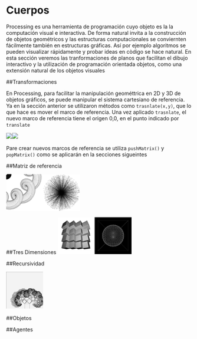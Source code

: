 # Cuerpos

Processing es una herramienta de programación cuyo objeto es la la computación visual e interactiva.  De forma natural invita a la construcción de objetos geométricos y las estructuras computacionales se conviernten fácilmente también en estructuras gráficas.  Así por ejemplo algoritmos se pueden visualizar rápidamente y probar ideas en còdigo se hace natural.  En esta sección veremos las tranformaciones de planos que facilitan el dibujo interactivo y la utilización de programación orientada objetos, como una extensión natural de los objetos visuales

##Transformaciones

En Processing, para facilitar la manipulación geométtrica en 2D y 3D de objetos gráficos, se puede manipular el sistema cartesiano de referencia.  Ya en la sección anterior se utilizaron métodos como `trasnlate(x,y)`, que lo que hace es mover el marco de referencia. Una vez aplicado `trasnlate`, el nuevo marco de referencia tiene el origen 0,0, en el punto indicado por `translate`

<img src="https://processing.org/tutorials/transform2d/imgs/moved_grid.png" width="300"><img src="https://processing.org/tutorials/transform2d/imgs/rotated_grid.png" width="300">

Pare crear nuevos marcos de referencia se utiliza `pushMatrix()` y `popMatrix()` como se aplicarán en la secciones sigueintes

##Matriz de referencia

<img src="https://github.com/ProcessingTEC/Cuerpos/blob/master/P_S3_Rotate1/rotate.png" width="100"><img src="https://github.com/ProcessingTEC/Cuerpos/blob/master/P_S3_lines1/line3.png" width="100">

##Tres Dimensiones
<img src="https://github.com/ProcessingTEC/Cuerpos/blob/master/P_S3_Box1/box1.png" width="100"><img src="https://github.com/ProcessingTEC/Cuerpos/blob/master/P_S3_Sphere1/sphere1.png" width="100">

##Recursividad

<img src="https://github.com/ProcessingTEC/Cuerpos/blob/master/P_S3_Obj1/0127.jpg" width="100">

##Objetos


##Agentes




